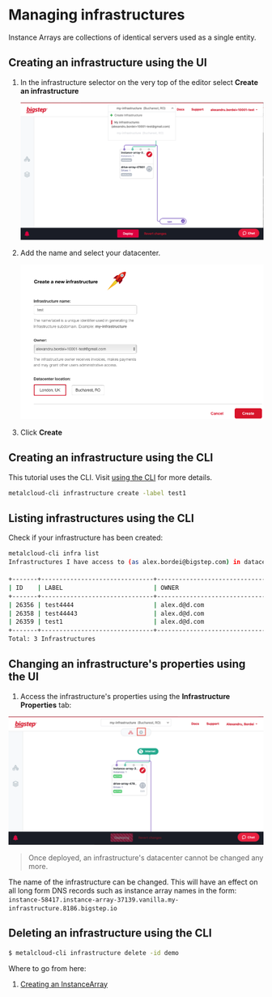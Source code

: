 # Managing infrastructures

Instance Arrays are collections of identical servers used as a single entity.

## Creating an infrastructure using the UI

1. In the infrastructure selector on the very top of the editor select **Create an infrastructure**

    ![](/assets/guides/creating_an_infrastructure1.png)


2. Add the name and select your datacenter.


    ![](/assets/guides/creating_an_infrastructure2.png)


3. Click **Create**

## Creating an infrastructure using the CLI

This tutorial uses the CLI. Visit [using the CLI](/guides/using_the_cli) for more details.


 ```bash
 metalcloud-cli infrastructure create -label test1
 ```

## Listing infrastructures using the CLI

Check if your infrastructure has been created:

 ```bash
metalcloud-cli infra list
Infrastructures I have access to (as alex.bordei@bigstep.com) in datacenter uk-reading

+-------+-------------------------------+----------------------------------+-----------+---------+--------------+
| ID    | LABEL                         | OWNER                            | REL.      | STATUS  | DATACENTER   |
+-------+-------------------------------+----------------------------------+-----------+---------+--------------+
| 26356 | test4444                      | alex.d@d.com                     | OWNER     | ordered | uk-reading   |
| 26358 | test44443                     | alex.d@d.com                     | OWNER     | ordered | uk-reading   |
| 26359 | test1                         | alex.d@d.com                     | OWNER     | ordered | uk-reading   |
+-------+-------------------------------+----------------------------------+-----------+---------+--------------+
Total: 3 Infrastructures
 ```


## Changing an infrastructure's properties using the UI

1. Access the infrastructure's properties using the **Infrastructure Properties** tab:

![](/assets/guides/managing_infrastructures1.png)

> Once deployed, an infrastructure's datacenter cannot be changed any more.

The name of the infrastructure can be changed. This will have an effect on all long form DNS records such as instance array names in the form: `instance-58417.instance-array-37139.vanilla.my-infrastructure.8186.bigstep.io`

## Deleting an infrastructure using the CLI

```bash
$ metalcloud-cli infrastructure delete -id demo
```

Where to go from here:
1. [Creating an InstanceArray](/guides/managing_instance_arrays)

